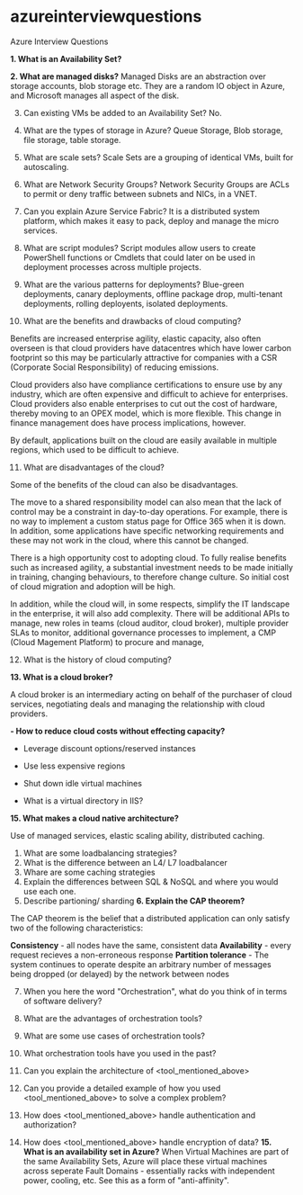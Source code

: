 # azureinterviewquestions
Azure Interview Questions


**1. What is an Availability Set?**


**2. What are managed disks?**
Managed Disks are an abstraction over storage accounts, blob storage etc. They are a random IO object in Azure, and Microsoft manages all aspect of the disk.

3. Can existing VMs be added to an Availability Set?
No.

4. What are the types of storage in Azure?
Queue Storage, Blob storage, file storage, table storage.

5. What are scale sets?
Scale Sets are a grouping of identical VMs, built for autoscaling.

6. What are Network Security Groups?
Network Security Groups are ACLs to permit or deny traffic between subnets and NICs, in a VNET. 

7. Can you explain Azure Service Fabric?
It is a distributed system platform, which makes it easy to pack, deploy and manage the micro services.

8. What are script modules?
Script modules allow users to create PowerShell functions or Cmdlets that could later on be used in deployment processes across multiple projects.

9. What are the various patterns for deployments?
Blue-green deployments, canary deployments, offline package drop, multi-tenant deployments, rolling deployents, isolated deployments.

10. What are the benefits and drawbacks of cloud computing?

Benefits are increased enterprise agility, elastic capacity, also often overseen is that cloud providers have datacentres which have lower carbon footprint so this may be particularly attractive for companies with a CSR (Corporate Social Responsibility) of reducing emissions. 

Cloud providers also have compliance certifications to ensure use by any industry, which are often expensive and difficult to achieve for enterprises. Cloud providers also enable enterprises to cut out the cost of hardware, thereby moving to an OPEX model, which is more flexible. This change in finance management does have process implications, however.

By default, applications built on the cloud are easily available in multiple regions, which used to be difficult to achieve.

11. What are disadvantages of the cloud?

Some of the  benefits of the cloud can also be disadvantages.

The move to a shared responsibility model can also mean that the lack of control may be a constraint in day-to-day operations. For example, there is no way to implement a custom status page for Office 365 when it is down. In addition, some applications have specific networking requirements and these may not work in the cloud, where this cannot be changed.

There is a high opportunity cost to adopting cloud. To fully realise benefits such as increased agility, a substantial investment needs to be made initially in training, changing behaviours, to therefore change culture. So initial cost of cloud migration and adoption will be high.

In addition, while the cloud will, in some respects, simplify the IT landscape in the enterprise, it will also add complexity. There will be additional APIs to manage, new roles in teams (cloud auditor, cloud broker), multiple provider SLAs to monitor, additional governance processes to implement, a CMP (Cloud Magement Platform) to procure and manage, 

12. What is the history of cloud computing?

**13. What is a cloud broker?**

A cloud broker is an intermediary acting on behalf of the purchaser of cloud services, negotiating deals and managing the relationship with cloud providers.


 **- How to reduce cloud costs without effecting capacity?**
 - Leverage discount options/reserved instances
 - Use less expensive regions
 - Shut down idle virtual machines

 - What is a virtual directory in IIS?

**15. What makes a cloud native architecture?**

Use of managed services, elastic scaling ability, distributed caching.

 1.  What are some loadbalancing strategies?
 2.  What is the difference between an L4/ L7 loadbalancer
 3.  Whare are some caching strategies
 4.  Explain the differences between SQL & NoSQL and where you would use each one.
 5.  Describe partioning/ sharding
 **6.  Explain the CAP theorem?**

The CAP theorem is the belief that a distributed application can only satisfy two of the following characteristics:

**Consistency** - all nodes have the same, consistent data
**Availability** - every request recieves a non-erroneous response
**Partition tolerance** - The system continues to operate despite an arbitrary number of messages being dropped (or delayed) by the network between nodes

 
 7. When you here the word "Orchestration", what do you think of in
    terms of software delivery?


 8.   What are the advantages of orchestration tools?
 9.   What are some use cases of orchestration tools?
 10.   What orchestration tools have you used in the past?
 11.   Can you explain the architecture of <tool_mentioned_above>
 12.   Can you provide a detailed example of how you used <tool_mentioned_above> to solve a complex problem?
 13.   How does <tool_mentioned_above> handle authentication and authorization?
 14.   How does <tool_mentioned_above> handle encryption of data?
 **15. What is an availability set in Azure?**
 When Virtual Machines are part of the same Availability Sets, Azure will place these virtual machines across seperate Fault Domains - essentially racks with independent power, cooling, etc. See this as a form of "anti-affinity".
<!--stackedit_data:
eyJoaXN0b3J5IjpbMTgwODUyMDU3NSwtMjk1MjA1MzQsNTc0Mz
MzMTg4LDQ1NDM4MTE4OCwtMjEyNTMwNjY1N119
-->